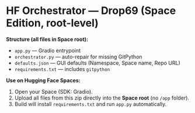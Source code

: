# HF Orchestrator — Drop69 (Space Edition, root-level)

**Structure (all files in Space root):**
- `app.py` — Gradio entrypoint
- `orchestrator.py` — auto-repair for missing GitPython
- `defaults.json` — GUI defaults (Namespace, Space name, Repo URL)
- `requirements.txt` — includes `gitpython`

**Use on Hugging Face Spaces:**
1. Open your Space (SDK: Gradio).
2. Upload all files from this zip directly into the **Space root** (no `/app` folder).
3. Build will install `requirements.txt` and run `app.py` automatically.
